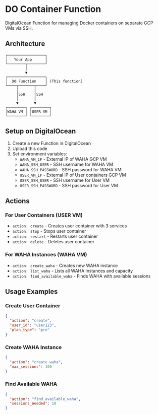 # DO Container Function

DigitalOcean Function for managing Docker containers on separate GCP VMs via SSH.

## Architecture

```
┌─────────────────┐
│   Your App      │
└────────┬────────┘
         │
         ▼
┌─────────────────┐
│  DO Function    │ (This function)
└────┬───────┬────┘
     │       │
     │SSH    │SSH
     │       │
     ▼       ▼
┌────────┐ ┌────────┐
│WAHA VM │ │USER VM │
└────────┘ └────────┘
```

## Setup on DigitalOcean

1. Create a new Function in DigitalOcean
2. Upload this code
3. Set environment variables:
   - `WAHA_VM_IP` - External IP of WAHA GCP VM
   - `WAHA_SSH_USER` - SSH username for WAHA VM
   - `WAHA_SSH_PASSWORD` - SSH password for WAHA VM
   - `USER_VM_IP` - External IP of User containers GCP VM  
   - `USER_SSH_USER` - SSH username for User VM
   - `USER_SSH_PASSWORD` - SSH password for User VM

## Actions

### For User Containers (USER VM)
- `action: create` - Creates user container with 3 services
- `action: stop` - Stops user container
- `action: restart` - Restarts user container
- `action: delete` - Deletes user container

### For WAHA Instances (WAHA VM)
- `action: create_waha` - Creates new WAHA instance
- `action: list_waha` - Lists all WAHA instances and capacity
- `action: find_available_waha` - Finds WAHA with available sessions

## Usage Examples

### Create User Container
```json
{
  "action": "create",
  "user_id": "user123",
  "plan_type": "pro"
}
```

### Create WAHA Instance
```json
{
  "action": "create_waha",
  "max_sessions": 100
}
```

### Find Available WAHA
```json
{
  "action": "find_available_waha",
  "sessions_needed": 10
}
```